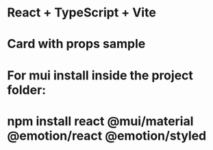 # React + TypeScript + Vite

# Card with props sample

# For mui install inside the project folder:

# npm install react @mui/material @emotion/react @emotion/styled
